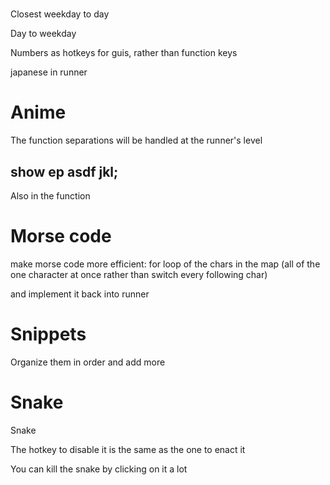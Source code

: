 ﻿# 

Closest weekday to day

Day to weekday

Numbers as hotkeys for guis, rather than function keys

japanese in runner

# Anime

The function separations will be handled at the runner's level

## show ep asdf jkl;

Also in the function

# Morse code

make morse code more efficient: for loop of the chars in the map (all of the one character at once rather than switch every following char) 

and implement it back into runner

# Snippets 

Organize them in order and add more 

# Snake

Snake

The hotkey to disable it is the same as the one to enact it

You can kill the snake by clicking on it a lot